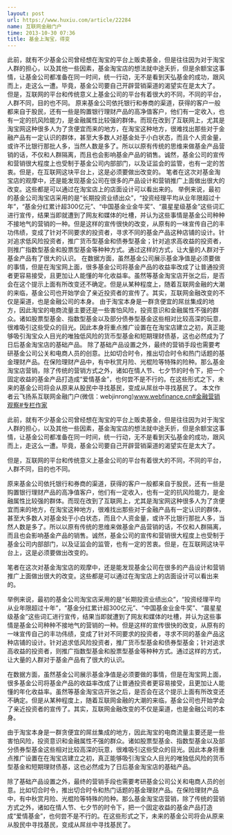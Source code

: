 ```yaml
---
layout: post
url: https://www.huxiu.com/article/22284
name: 互联网金融门户
time: 2013-10-30 07:36
title: 基金上淘宝，得变
---
```

此前，就有不少基金公司曾经想在淘宝的平台上贩卖基金，但是往往因为对于淘宝人群的担心，以及其他一些因素，基金淘宝店的想法就中途夭折，但是余额宝这事情，让基金公司都准备在同一时间，统一行动，无不是看到天弘基金的成功，跟风而上，走这么一遭。毕竟，基金公司要自己开辟营销渠道的渴望实在是太大了。 但是，互联网的平台和传统意义上基金公司的平台有着很大的不同，不同的平台，人群不同，目的也不同。 原来基金公司依托银行和券商的渠道，获得的客户一般都来自于股民，还有一些是购置银行理财产品的高净值客户，他们有一定收入，也有一定的抗风险能力，是金融属性比较强的群体。而现在改到了互联网上，尤其是淘宝网这种很多人为了贪便宜而来的地方，在淘宝这种地方，很难找出那些对于金融产品有一定认识的群体，甚至大多数人对基金处于小白状态，而且个人资金量，或许不比银行那批人多，当然人数是多了。所以以原有传统的思维来做基金产品营销的话，不仅和人群隔离，而且也会影响基金产品的销售。诚然，基金公司的宣传和营销很大程度上也受制于基金公司内部部门，以及证监会的监管，也有一定的苦衷。但是，在互联网这块平台上，这是必须要做出改变的。 笔者在这次对基金淘宝店的观摩中，还是能发现基金公司在很多的产品设计和营销推广上面做出很大的改变。这些都是可以通过在淘宝店上的店面设计可以看出来的。 举例来说，最初的基金公司淘宝店采用的是“长期投资业绩出众”，“投资经理平均从业年限超过十年”，“基金分红累计超300亿元”、“中国基金业金牛奖”、“晨星星级基金”这些词汇进行宣传，结果当即就遭到了网友和媒体的吐槽，并认为这些事情是基金公司种种不接地气的营销的一种。但是这样的宣传很快的改变，从原有的一味宣传自己的丰功伟绩，变成了针对不同要求的投资者，寻求不同的基金产品这种店铺的设计。针对追求低风险投资者，推广货币型基金和债券型基金；针对追求高收益的投资者，则推广指数型基金和股票型基金等种种方式。通过这样的方式，让大量的人群对于基金产品有了很大的认识。 在数据方面，虽然基金公司展示基金净值是必须要做的事情，但是在淘宝网上面，很多基金公司将基金产品的收益率改成了让普通投资者更容易接受，且更加让人能懂的年化收益率。虽然等基金淘宝店开张之后，是否会在这个提示上面有所改变还不确定。但是从某种程度上，随着互联网金融的大潮的来临，基金公司也开始学会了亲近投资者的宣传了。其实，互联网金融改变的不仅是渠道，也是金融公司的本身。 由于淘宝本身是一群贪便宜的屌丝集成的地方，因此淘宝的电商流量主要还是一些害怕风险，投资意识和金融属性不强的群众。诸如股票型基金、指数型基金以及部分债券型基金这些相对比较高深的玩意，很难吸引这些受众的目光。因此本身将重点推广设置在在淘宝店建立之初，真正能够吸引淘宝众人目光的唯独低风险的货币型基金和短期理财债基，这也必然成为了日后基金淘宝店的基础产品。 除了基础产品设置之外，最终的营销手段也需要考研基金公司公关和电商人员的创意。比如切合时令，推出切合时令和热门话题的基金理财产品。在保险理财产品中，有中秋赏月险、光棍险等特殊的险种。那么基金淘宝店营销，除了传统的营销方式之外，诸如在情人节、七夕节的时令下，把一个固定收益的基金产品打造成“爱情基金”，也何尝不是不行的。在这些形式之下，未来的基金公司将会从原来从股民中寻找基民，变成从屌丝中寻找基民了。 本文作者云飞扬系互联网金融门户(微信：webjinrong)www.webfinance.cn#金融营销观察#专栏作家

此前，就有不少基金公司曾经想在淘宝的平台上贩卖基金，但是往往因为对于淘宝人群的担心，以及其他一些因素，基金淘宝店的想法就中途夭折，但是余额宝这事情，让基金公司都准备在同一时间，统一行动，无不是看到天弘基金的成功，跟风而上，走这么一遭。毕竟，基金公司要自己开辟营销渠道的渴望实在是太大了。

但是，互联网的平台和传统意义上基金公司的平台有着很大的不同，不同的平台，人群不同，目的也不同。

原来基金公司依托银行和券商的渠道，获得的客户一般都来自于股民，还有一些是购置银行理财产品的高净值客户，他们有一定收入，也有一定的抗风险能力，是金融属性比较强的群体。而现在改到了互联网上，尤其是淘宝网这种很多人为了贪便宜而来的地方，在淘宝这种地方，很难找出那些对于金融产品有一定认识的群体，甚至大多数人对基金处于小白状态，而且个人资金量，或许不比银行那批人多，当然人数是多了。所以以原有传统的思维来做基金产品营销的话，不仅和人群隔离，而且也会影响基金产品的销售。诚然，基金公司的宣传和营销很大程度上也受制于基金公司内部部门，以及证监会的监管，也有一定的苦衷。但是，在互联网这块平台上，这是必须要做出改变的。

笔者在这次对基金淘宝店的观摩中，还是能发现基金公司在很多的产品设计和营销推广上面做出很大的改变。这些都是可以通过在淘宝店上的店面设计可以看出来的。

举例来说，最初的基金公司淘宝店采用的是“长期投资业绩出众”，“投资经理平均从业年限超过十年”，“基金分红累计超300亿元”、“中国基金业金牛奖”、“晨星星级基金”这些词汇进行宣传，结果当即就遭到了网友和媒体的吐槽，并认为这些事情是基金公司种种不接地气的营销的一种。但是这样的宣传很快的改变，从原有的一味宣传自己的丰功伟绩，变成了针对不同要求的投资者，寻求不同的基金产品这种店铺的设计。针对追求低风险投资者，推广货币型基金和债券型基金；针对追求高收益的投资者，则推广指数型基金和股票型基金等种种方式。通过这样的方式，让大量的人群对于基金产品有了很大的认识。

在数据方面，虽然基金公司展示基金净值是必须要做的事情，但是在淘宝网上面，很多基金公司将基金产品的收益率改成了让普通投资者更容易接受，且更加让人能懂的年化收益率。虽然等基金淘宝店开张之后，是否会在这个提示上面有所改变还不确定。但是从某种程度上，随着互联网金融的大潮的来临，基金公司也开始学会了亲近投资者的宣传了。其实，互联网金融改变的不仅是渠道，也是金融公司的本身。

由于淘宝本身是一群贪便宜的屌丝集成的地方，因此淘宝的电商流量主要还是一些害怕风险，投资意识和金融属性不强的群众。诸如股票型基金、指数型基金以及部分债券型基金这些相对比较高深的玩意，很难吸引这些受众的目光。因此本身将重点推广设置在在淘宝店建立之初，真正能够吸引淘宝众人目光的唯独低风险的货币型基金和短期理财债基，这也必然成为了日后基金淘宝店的基础产品。

除了基础产品设置之外，最终的营销手段也需要考研基金公司公关和电商人员的创意。比如切合时令，推出切合时令和热门话题的基金理财产品。在保险理财产品中，有中秋赏月险、光棍险等特殊的险种。那么基金淘宝店营销，除了传统的营销方式之外，诸如在情人节、七夕节的时令下，把一个固定收益的基金产品打造成“爱情基金”，也何尝不是不行的。在这些形式之下，未来的基金公司将会从原来从股民中寻找基民，变成从屌丝中寻找基民了。

